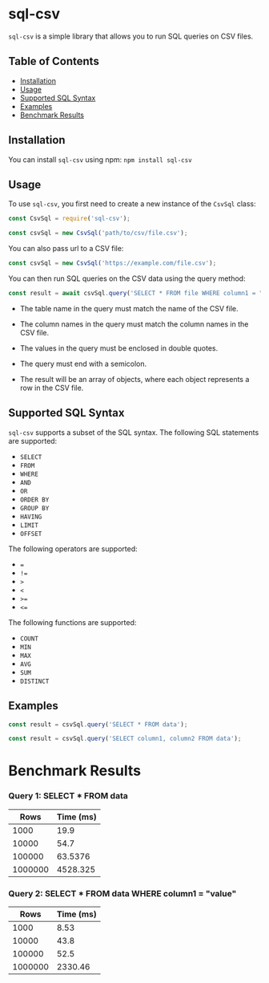 # sql-csv

`sql-csv` is a simple library that allows you to run SQL queries on CSV files.

## Table of Contents

- [Installation](#installation)
- [Usage](#usage)
- [Supported SQL Syntax](#supported-sql-syntax)
- [Examples](#examples)
- [Benchmark Results](#benchmark-results)


## Installation

You can install `sql-csv` using npm: `npm install sql-csv`


## Usage

To use `sql-csv`, you first need to create a new instance of the `CsvSql` class:

```javascript
const CsvSql = require('sql-csv');

const csvSql = new CsvSql('path/to/csv/file.csv');
```

You can also pass url to a CSV file:

```javascript
const csvSql = new CsvSql('https://example.com/file.csv');
```


You can then run SQL queries on the CSV data using the query method:
```javascript
const result = await csvSql.query('SELECT * FROM file WHERE column1 = "value"');
```

- The table name in the query must match the name of the CSV file.

- The column names in the query must match the column names in the CSV file.

- The values in the query must be enclosed in double quotes.

- The query must end with a semicolon.

- The result will be an array of objects, where each object represents a row in the CSV file.

## Supported SQL Syntax

`sql-csv` supports a subset of the SQL syntax. The following SQL statements are supported:

- `SELECT`
- `FROM`
- `WHERE`
- `AND`
- `OR`
- `ORDER BY`
- `GROUP BY`
- `HAVING`
- `LIMIT`
- `OFFSET`



The following operators are supported:

- `=`
- `!=`
- `>`
- `<`
- `>=`
- `<=`

The following functions are supported:

- `COUNT`
- `MIN`
- `MAX`
- `AVG`
- `SUM`
- `DISTINCT` 

## Examples

```javascript
const result = csvSql.query('SELECT * FROM data');
```

```javascript
const result = csvSql.query('SELECT column1, column2 FROM data');
```

# Benchmark Results


### Query 1: SELECT * FROM data

| Rows    | Time (ms) |
| ------- | --------- |
| 1000    | 19.9      |
| 10000   | 54.7      |
| 100000  | 63.5376   |
| 1000000 | 4528.325  |

### Query 2: SELECT * FROM data WHERE column1 = "value"

| Rows    | Time (ms) |
| ------- | --------- |
| 1000    | 8.53      |
| 10000   | 43.8      |
| 100000  | 52.5      |
| 1000000 | 2330.46   |













